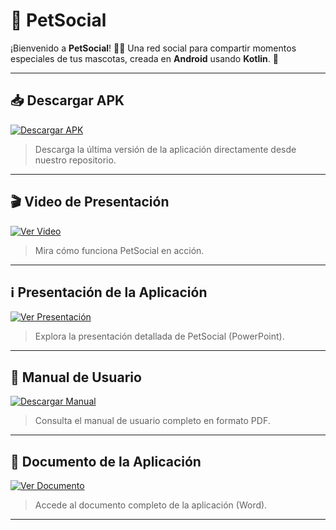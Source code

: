 # 🐾 PetSocial

¡Bienvenido a **PetSocial**! 🐶🐱
Una red social para compartir momentos especiales de tus mascotas, creada en **Android** usando **Kotlin**. 📱

---

## 📥 Descargar APK
[![Descargar APK](https://img.shields.io/badge/Descargar-APK-blue)](https://github.com/Sahori0701/PetSocial/releases/download/v1.0.0/PetSocial.apk)

> Descarga la última versión de la aplicación directamente desde nuestro repositorio.

---

## 🎬 Video de Presentación
[![Ver Video](https://img.shields.io/badge/Ver-Video-red)](https://github.com/Sahori0701/PetSocial/releases/download/v1.0.0/VideoPresentacionPetSocial.mp4)

> Mira cómo funciona PetSocial en acción.

---

## ℹ️ Presentación de la Aplicación
[![Ver Presentación](https://img.shields.io/badge/Ver-Presentación-orange)](Sahori0701/PetSocial/releases/download/v1.0.0/PetSocial.pptx)

> Explora la presentación detallada de PetSocial (PowerPoint).

---

## 📖 Manual de Usuario
[![Descargar Manual](https://img.shields.io/badge/Descargar-Manual-green)](Sahori0701/PetSocial/releases/download/v1.0.0/ManualPetSocial.mp4)

> Consulta el manual de usuario completo en formato PDF.

---

## 📄 Documento de la Aplicación
[![Ver Documento](https://img.shields.io/badge/Ver-Documento-lightgrey)](URL_DEL_DOCUMENTO_WORD)

> Accede al documento completo de la aplicación (Word).

---
